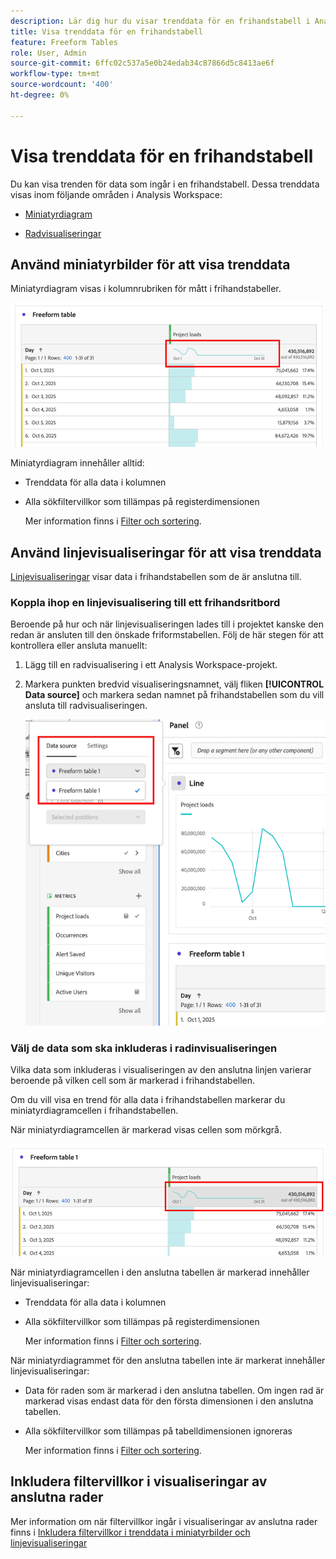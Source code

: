 ```yaml
---
description: Lär dig hur du visar trenddata för en frihandstabell i Analysis Workspace.
title: Visa trenddata för en frihandstabell
feature: Freeform Tables
role: User, Admin
source-git-commit: 6ffc02c537a5e0b24edab34c87866d5c8413ae6f
workflow-type: tm+mt
source-wordcount: '400'
ht-degree: 0%

---
```


# Visa trenddata för en frihandstabell

Du kan visa trenden för data som ingår i en frihandstabell. Dessa trenddata visas inom följande områden i Analysis Workspace:

* [Miniatyrdiagram](#use-sparklines-to-view-trended-data)

* [Radvisualiseringar](#use-line-visualizations-to-view-trended-data)

## Använd miniatyrbilder för att visa trenddata

Miniatyrdiagram visas i kolumnrubriken för mått i frihandstabeller.

![miniatyrdiagram i frihandstabell](assets/table-sparkline.png)

Miniatyrdiagram innehåller alltid:

* Trenddata för alla data i kolumnen

* Alla sökfiltervillkor som tillämpas på registerdimensionen

  Mer information finns i [Filter och sortering](/help/analysis-workspace/visualizations/freeform-table/filter-and-sort.md).

## Använd linjevisualiseringar för att visa trenddata

[Linjevisualiseringar](/help/analysis-workspace/visualizations/line.md) visar data i frihandstabellen som de är anslutna till.

### Koppla ihop en linjevisualisering till ett frihandsritbord

Beroende på hur och när linjevisualiseringen lades till i projektet kanske den redan är ansluten till den önskade friformstabellen. Följ de här stegen för att kontrollera eller ansluta manuellt:

1. Lägg till en radvisualisering i ett Analysis Workspace-projekt.

1. Markera punkten bredvid visualiseringsnamnet, välj fliken **[!UICONTROL Data source]** och markera sedan namnet på frihandstabellen som du vill ansluta till radvisualiseringen.

   ![linjevisualisering ansluten till frihandstabeller](assets/table-line-viz.png)

### Välj de data som ska inkluderas i radinvisualiseringen

Vilka data som inkluderas i visualiseringen av den anslutna linjen varierar beroende på vilken cell som är markerad i frihandstabellen.

Om du vill visa en trend för alla data i frihandstabellen markerar du miniatyrdiagramcellen i frihandstabellen.

När miniatyrdiagramcellen är markerad visas cellen som mörkgrå.

![miniatyrdiagram markerat](assets/table-sparkline-selected.png)

När miniatyrdiagramcellen i den anslutna tabellen är markerad innehåller linjevisualiseringar:

* Trenddata för alla data i kolumnen

* Alla sökfiltervillkor som tillämpas på registerdimensionen

  Mer information finns i [Filter och sortering](/help/analysis-workspace/visualizations/freeform-table/filter-and-sort.md).

När miniatyrdiagrammet för den anslutna tabellen inte är markerat innehåller linjevisualiseringar:

* Data för raden som är markerad i den anslutna tabellen. Om ingen rad är markerad visas endast data för den första dimensionen i den anslutna tabellen.

* Alla sökfiltervillkor som tillämpas på tabelldimensionen ignoreras

  Mer information finns i [Filter och sortering](/help/analysis-workspace/visualizations/freeform-table/filter-and-sort.md).


## Inkludera filtervillkor i visualiseringar av anslutna rader

Mer information om när filtervillkor ingår i visualiseringar av anslutna rader finns i [Inkludera filtervillkor i trenddata i miniatyrbilder och linjevisualiseringar](/help/analysis-workspace/visualizations/freeform-table/filter-and-sort.md#include-filter-criteria-in-trended-data-in-sparklines-and-line-visualizations)

